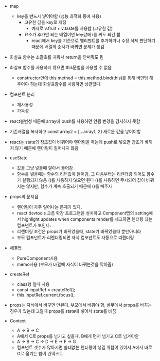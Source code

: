 - map

  - key를 반드시 넣어야함 (성능 최적화 등에 사용)
    - 고유한 값을 key로 지정
      - 예시로 v.fruit + v.taste를 사용함 (고유한 값)
    - 요소가 추가만 되는 배열이면 key값에 i를 써도 되긴 함
      - react에서 key를 기준으로 엘리멘트를 추가하거나 수정 삭제 판단하기 때문에 배열의 순서가 바뀌면 문제가 생김

- 화살표 함수는 소괄호를 지워서 return을 안써줘도 됨
- 화살표 함수를 사용하지 않으면 this문법을 사용할 수 없음

  - constructor안에 this.method = this.method.bind(this)를 통해 바인딩 해주어야 하는데 화살표함수를 사용하면 상관없다.

- 컴포넌트 분리

  - 재사용성
  - 가독성

- react불변성 때문에 array에 push를 사용하면 안됨 변경을 감지하지 못함
- 기존배열을 복사하고 const array2 = [...array1, 2] 새로운 값을 넣어야함
- react는 state의 참조값이 바뀌어야 렌더링을 하는데 push로 넣으면 참조가 바뀌지 않기 때문에 렌더링이 일어나지 않음

- useState

  - 값을 그냥 넣을때 알아서 들어감
  - 함수를 넣을때는 함수의 리턴값이 들어감, 그 다음부터는 리렌더링 되어도 함수가 실행되지 않음 ()를 사용하지 않으면 된다 ()를 사용하면 무시되어 값이 바뀌지는 않지만, 함수가 계속 호출되기 때문에 ()를 빼주자

- props의 문제점

  - 렌더링이 자주 일어나는 문제가 있다.
  - react devtools 크롬 확장 프로그램을 설치하고 Component탭의 setting에서 highlight updates when components render를 체크하면 렌더링 되는 컴포넌트가 보인다.
  - 리렌더링 조건은 props가 바뀌었을때, state가 바뀌었을때 뿐만아니라
  - 부모 컴포넌트가 리렌더링되면 자식 컴포넌트도 자동으로 리렌더링

- 해결법

  - PureComponent사용
  - memo사용 (부모가 바뀔때 자식이 바뀌는것을 막아줌)

- createRef

  - class형 일때 사용
  - const inputRef = createRef();
  - this.inputRef.current.focus();

- props는 자식에서 바꾸면 안된다. 부모에서 바꿔야 함, 실무에서 props를 바꾸는 경우가 있는데 그럴때 props를 state에 넣어서 state를 바꿈
- Context
  - A -> B -> C
  - A에서 C로 props를 넘기고 싶을때, B에게 먼저 넘기고 C로 넘겨야함
  - A -> B -> C -> D -> E -> F -> G
  - 컴포넌트 갯수가 많아지면 쓸데없는 렌더링이 생길 위험이 있어서 A에서 바로 G로 옮기는 법이 컨텍스트
